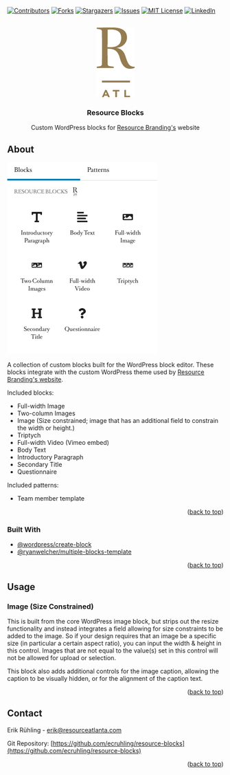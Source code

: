 <div id="top"></div>

<!-- PROJECT SHIELDS -->
[![Contributors][contributors-shield]][contributors-url]
[![Forks][forks-shield]][forks-url]
[![Stargazers][stars-shield]][stars-url]
[![Issues][issues-shield]][issues-url]
[![MIT License][license-shield]][license-url]
[![LinkedIn][linkedin-shield]][linkedin-url]



<!-- PROJECT LOGO -->
<br />
<div align="center">
  <a href="https://github.com/ecruhling/resource-blocks">
    <img src="assets/images/r.png" alt="Logo" width="89" height="162">
  </a>

<h3 align="center">Resource Blocks</h3>

  <p align="center">
    Custom WordPress blocks for <a href="https://resourceatlanta.com">Resource Branding's</a> website
    <br />
  </p>
</div>




<!-- ABOUT -->
## About

[![Resource Blocks][product-screenshot]](https://resourceatlanta.com)

A collection of custom blocks built for the WordPress block editor. These blocks integrate with the custom WordPress theme used by <a href="https://resourceatlanta.com">Resource Branding's website</a>.

Included blocks:

* Full-width Image
* Two-column Images
* Image (Size constrained; image that has an additional field to constrain the width or height.)
* Triptych
* Full-width Video (Vimeo embed)
* Body Text
* Introductory Paragraph
* Secondary Title
* Questionnaire

Included patterns:

* Team member template

<p align="right">(<a href="#top">back to top</a>)</p>



### Built With

* [@wordpress/create-block](https://www.npmjs.com/package/@wordpress/create-block)
* [@ryanwelcher/multiple-blocks-template](https://www.npmjs.com/package/@ryanwelcher/multiple-blocks-template)

<p align="right">(<a href="#top">back to top</a>)</p>



<!-- USAGE EXAMPLES -->
## Usage

### Image (Size Constrained)

This is built from the core WordPress image block, but strips out the resize functionality and instead integrates a field allowing for size constraints to be added to the image.
So if your design requires that an image be a specific size (in particular a certain aspect ratio), you can input the width & height in this control.
Images that are not equal to the value(s) set in this control will not be allowed for upload or selection.

This block also adds additional controls for the image caption, allowing the caption to be visually hidden, or for the alignment of the caption text.

<p align="right">(<a href="#top">back to top</a>)</p>



<!-- CONTACT -->
## Contact

Erik Rühling - erik@resourceatlanta.com

Git Repository: [https://github.com/ecruhling/resource-blocks](https://github.com/ecruhling/resource-blocks)



<p align="right">(<a href="#top">back to top</a>)</p>



<!-- MARKDOWN LINKS & IMAGES -->
<!-- https://www.markdownguide.org/basic-syntax/#reference-style-links -->
[contributors-shield]: https://img.shields.io/github/contributors/ecruhling/resource-blocks.svg?style=for-the-badge
[contributors-url]: https://github.com/ecruhling/resource-blocks/graphs/contributors
[forks-shield]: https://img.shields.io/github/forks/ecruhling/resource-blocks.svg?style=for-the-badge
[forks-url]: https://github.com/ecruhling/resource-blocks/network/members
[stars-shield]: https://img.shields.io/github/stars/ecruhling/resource-blocks.svg?style=for-the-badge
[stars-url]: https://github.com/ecruhling/resource-blocks/stargazers
[issues-shield]: https://img.shields.io/github/issues/ecruhling/resource-blocks.svg?style=for-the-badge
[issues-url]: https://github.com/ecruhling/resource-blocks/issues
[license-shield]: https://img.shields.io/github/license/ecruhling/resource-blocks.svg?style=for-the-badge
[license-url]: https://github.com/ecruhling/resource-blocks/blob/master/LICENSE.txt
[linkedin-shield]: https://img.shields.io/badge/-LinkedIn-black.svg?style=for-the-badge&logo=linkedin&colorB=555
[linkedin-url]: https://linkedin.com/in/erik-rühling-1a452138
[product-screenshot]: assets/images/screenshot.gif
